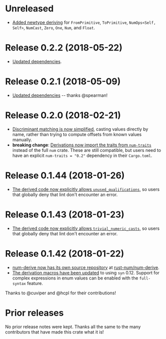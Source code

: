 # Unreleased

- [Added newtype deriving][17] for `FromPrimitive`, `ToPrimitive`,
  `NumOps<Self, Self>`, `NumCast`, `Zero`, `One`, `Num`, and `Float`.

[17]: https://github.com/rust-num/num-derive/pull/17

# Release 0.2.2 (2018-05-22)

- [Updated dependencies][14].

[14]: https://github.com/rust-num/num-derive/pull/14

# Release 0.2.1 (2018-05-09)

- [Updated dependencies][12] -- thanks @spearman!

[12]: https://github.com/rust-num/num-derive/pull/12

# Release 0.2.0 (2018-02-21)

- [Discriminant matching is now simplified][10], casting values directly by
  name, rather than trying to compute offsets from known values manually.
- **breaking change**: [Derivations now import the traits from `num-traits`][11]
  instead of the full `num` crate.  These are still compatible, but users need
  to have an explicit `num-traits = "0.2"` dependency in their `Cargo.toml`.

[10]: https://github.com/rust-num/num-derive/pull/10
[11]: https://github.com/rust-num/num-derive/pull/11


# Release 0.1.44 (2018-01-26)

- [The derived code now explicitly allows `unused_qualifications`][9], so users
  that globally deny that lint don't encounter an error.

[9]: https://github.com/rust-num/num-derive/pull/9


# Release 0.1.43 (2018-01-23)

- [The derived code now explicitly allows `trivial_numeric_casts`][7], so users
  that globally deny that lint don't encounter an error.

[7]: https://github.com/rust-num/num-derive/pull/7


# Release 0.1.42 (2018-01-22)

- [num-derive now has its own source repository][num-356] at [rust-num/num-derive][home].
- [The derivation macros have been updated][3] to using `syn` 0.12.  Support for complex
  expressions in enum values can be enabled with the `full-syntax` feature.

Thanks to @cuviper and @hcpl for their contributions!

[home]: https://github.com/rust-num/num-derive
[num-356]: https://github.com/rust-num/num/pull/356
[3]: https://github.com/rust-num/num-derive/pull/3


# Prior releases

No prior release notes were kept.  Thanks all the same to the many
contributors that have made this crate what it is!

